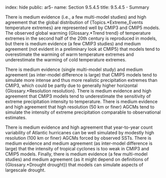 index: hide
public: ar5-
name: Section 9.5.4.5
title: 9.5.4.5 - Summary

There is medium evidence (i.e., a few multi-model studies) and high agreement that the global distribution of {Topics.*Extreme_Events temperature extremes} are represented well by CMIP3 and CMIP5 models. The observed global warming {Glossary.*Trend trend} of temperature extremes in the second half of the 20th century is reproduced in models, but there is medium evidence (a few CMIP3 studies) and medium agreement (not evident in a preliminary look at CMIP5) that models tend to overestimate the warming of warm temperature extremes and underestimate the warming of cold temperature extremes.

There is medium evidence (single multi-model study) and medium agreement (as inter-model difference is large) that CMIP5 models tend to simulate more intense and thus more realistic precipitation extremes than CMIP3, which could be partly due to generally higher horizontal {Glossary.*Resolution resolution}. There is medium evidence and high agreement that CMIP3 models tend to underestimate the sensitivity of extreme precipitation intensity to temperature. There is medium evidence and high agreement that high resolution (50 km or finer) AGCMs tend to simulate the intensity of extreme precipitation comparable to observational estimates.

There is medium evidence and high agreement that year-to-year count variability of Atlantic hurricanes can be well simulated by modestly high resolution (100 km or finer) AGCMs forced by observed SSTs. There is medium evidence and medium agreement (as inter-model difference is large) that the intensity of tropical cyclones is too weak in CMIP3 and CMIP5 models. Finally, there is medium evidence (a few multi-model studies) and medium agreement (as it might depend on definitions of {Glossary.*Drought drought}) that models can simulate aspects of largescale drought.
